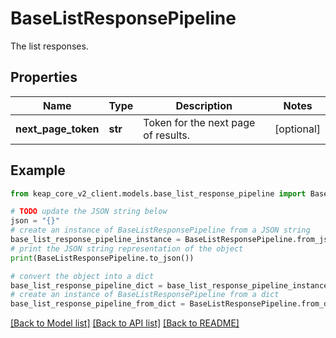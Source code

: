 # BaseListResponsePipeline

The list responses.

## Properties

Name | Type | Description | Notes
------------ | ------------- | ------------- | -------------
**next_page_token** | **str** | Token for the next page of results. | [optional] 

## Example

```python
from keap_core_v2_client.models.base_list_response_pipeline import BaseListResponsePipeline

# TODO update the JSON string below
json = "{}"
# create an instance of BaseListResponsePipeline from a JSON string
base_list_response_pipeline_instance = BaseListResponsePipeline.from_json(json)
# print the JSON string representation of the object
print(BaseListResponsePipeline.to_json())

# convert the object into a dict
base_list_response_pipeline_dict = base_list_response_pipeline_instance.to_dict()
# create an instance of BaseListResponsePipeline from a dict
base_list_response_pipeline_from_dict = BaseListResponsePipeline.from_dict(base_list_response_pipeline_dict)
```
[[Back to Model list]](../README.md#documentation-for-models) [[Back to API list]](../README.md#documentation-for-api-endpoints) [[Back to README]](../README.md)


